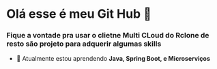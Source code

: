 # Olá esse é meu Git Hub 👋

### Fique a vontade pra usar o clietne Multi CLoud do Rclone de resto são projeto para adquerir algumas skills

- 🌱 Atualmente estou aprendendo **Java, Spring Boot, e Microserviços**



<!--
**nelsonFilho22222/nelsonFilho22222** is a ✨ _special_ ✨ repository because its `README.md` (this file) appears on your GitHub profile.

Here are some ideas to get you started:

- 🔭 I’m currently working on ...
- 🌱 I’m currently learning ...
- 👯 I’m looking to collaborate on ...
- 🤔 I’m looking for help with ...
- 💬 Ask me about ...
- 📫 How to reach me: ...
- 😄 Pronouns: ...
- ⚡ Fun fact: ...
-->
